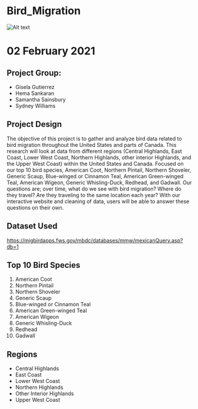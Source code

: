 # Bird_Migration
![Alt text](https://raw.githubusercontent.com/hema2575/Bird_Migration/main/image/Screen%20Shot%202021-02-02%20at%203.05.02%20PM.png)
# 02 February 2021

## Project Group:

- Gisela Gutierrez
- Hema Sankaran 
- Samantha Sainsbury
- Sydney Williams

## Project Design

The objective of this project is to gather and analyze bird data related to bird migration throughout the United States and parts of Canada. This research will look at data from different regions (Central Highlands, East Coast, Lower West Coast, Northern Highlands, other interior Highlands, and the Upper West Coast) within the United States and Canada. Focused on our top 10 bird species, American Coot, Northern Pintail, Northern Shoveler, Generic Scaup, Blue-winged or Cinnamon Teal, American Green-winged Teal, American Wigeon, Generic Whisling-Duck, Redhead, and Gadwall. Our questions are; over time, what do we see with bird migration? Where do they travel? Are they traveling to the same location each year? With our interactive website and cleaning of data, users will be able to answer these questions on their own. 

## Dataset Used

https://migbirdapps.fws.gov/mbdc/databases/mmw/mexicanQuery.asp?db=1

## Top 10 Bird Species

1. American Coot
2. Northern Pintail
3. Northern Shoveler
4. Generic Scaup
5. Blue-winged or Cinnamon Teal
6. American Green-winged Teal	
7. American Wigeon
8. Generic Whisling-Duck	
9. Redhead	
10. Gadwall

## Regions

- Central Highlands
- East Coast 
- Lower West Coast 
- Northern Highlands
- Other Interior Highlands 
- Upper West Coast 
